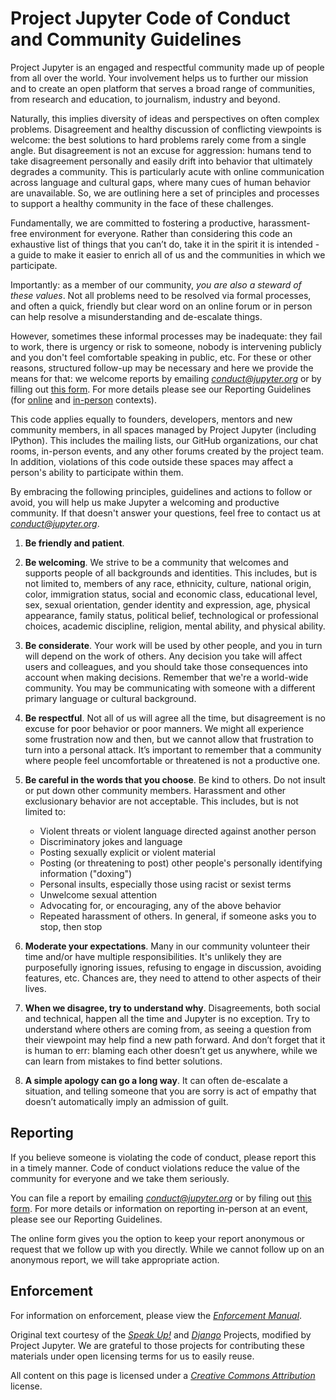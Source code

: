 # Project Jupyter Code of Conduct and Community Guidelines

Project Jupyter is an engaged and respectful community made up of people
from all over the world. Your involvement helps us to further our
mission and to create an open platform that serves a broad range of
communities, from research and education, to journalism, industry and
beyond.

Naturally, this implies diversity of ideas and perspectives on often complex
problems. Disagreement and healthy discussion of conflicting viewpoints is
welcome: the best solutions to hard problems rarely come from a single angle.
But disagreement is not an excuse for aggression: humans tend to take
disagreement personally and easily drift into behavior that ultimately degrades
a community. This is particularly acute with online communication across
language and cultural gaps, where many cues of human behavior are unavailable.
So, we are outlining here a set of principles and processes to support a
healthy community in the face of these challenges.

Fundamentally, we are committed to fostering a productive, harassment-free
environment for everyone. Rather than considering this code an exhaustive list
of things that you can’t do, take it in the spirit it is intended - a guide to
make it easier to enrich all of us and the communities in which we participate.

Importantly: as a member of our community, *you are also a steward of these
values*.  Not all problems need to be resolved via formal processes, and often
a quick, friendly but clear word on an online forum or in person can help
resolve a misunderstanding and de-escalate things.

However, sometimes these informal processes may be inadequate: they fail to
work, there is urgency or risk to someone, nobody is intervening publicly and
you don't feel comfortable speaking in public, etc.  For these or other
reasons, structured follow-up may be necessary and here we provide the means
for that: we welcome reports by emailing
[*conduct@jupyter.org*](mailto:conduct@jupyter.org) or by filling out [this
form](https://goo.gl/forms/sJzOIie3zde9M71T2). For more details please see our
Reporting Guidelines (for [online](reporting_online.md) and
[in-person](reporting_events.md) contexts).

This code applies equally to founders, developers, mentors and new community
members, in all spaces managed by Project Jupyter (including IPython). This
includes the mailing lists, our GitHub organizations, our chat rooms, in-person
events, and any other forums created by the project team. In addition,
violations of this code outside these spaces may affect a person's ability to
participate within them.

By embracing the following principles, guidelines and actions to follow or
avoid, you will help us make Jupyter a welcoming and productive community. If
that doesn't answer your questions, feel free to contact us at
[*conduct@jupyter.org*](mailto:conduct@jupyter.org).


1. **Be friendly and patient**.

2. **Be welcoming**. We strive to be a community that welcomes and supports
   people of all backgrounds and identities. This includes, but is not limited
   to, members of any race, ethnicity, culture, national origin, color,
   immigration status, social and economic class, educational level, sex, sexual
   orientation, gender identity and expression, age, physical appearance, family
   status, political belief, technological or professional choices, academic
   discipline, religion, mental ability, and physical ability.

3. **Be considerate**. Your work will be used by other people, and you in turn
   will depend on the work of others. Any decision you take will affect users
   and colleagues, and you should take those consequences into account when
   making decisions. Remember that we're a world-wide community. You may be
   communicating with someone with a different primary language or cultural
   background.

4. **Be respectful**. Not all of us will agree all the time, but disagreement is
   no excuse for poor behavior or poor manners. We might all experience some
   frustration now and then, but we cannot allow that frustration to turn into a
   personal attack. It’s important to remember that a community where people
   feel uncomfortable or threatened is not a productive one.

5. **Be careful in the words that you choose**. Be kind to others. Do not insult
   or put down other community members. Harassment and other exclusionary
   behavior are not acceptable. This includes, but is not limited to:
   * Violent threats or violent language directed against another person
   * Discriminatory jokes and language
   * Posting sexually explicit or violent material
   * Posting (or threatening to post) other people's personally identifying
     information ("doxing")
   * Personal insults, especially those using racist or sexist terms
   * Unwelcome sexual attention
   * Advocating for, or encouraging, any of the above behavior
   * Repeated harassment of others. In general, if someone asks you to stop,
     then stop

6. **Moderate your expectations**. Many in our community volunteer their time
   and/or have multiple responsibilities. It's unlikely they are purposefully
   ignoring issues, refusing to engage in discussion, avoiding features, etc.
   Chances are, they need to attend to other aspects of their lives.

7. **When we disagree, try to understand why**. Disagreements, both social and
   technical, happen all the time and Jupyter is no exception.  Try to
   understand where others are coming from, as seeing a question from their
   viewpoint may help find a new path forward.  And don’t forget that it is
   human to err: blaming each other doesn’t get us anywhere, while we can learn
   from mistakes to find better solutions.

8. **A simple apology can go a long way**. It can often de-escalate a situation,
   and telling someone that you are sorry is act of empathy that doesn’t
   automatically imply an admission of guilt.


## Reporting

If you believe someone is violating the code of conduct, please report this in
a timely manner. Code of conduct violations reduce the value of the community
for everyone and we take them seriously.

You can file a report by emailing
[*conduct@jupyter.org*](mailto:conduct@jupyter.org) or by filing out
[this form](https://goo.gl/forms/sJzOIie3zde9M71T2). For more details or
information on reporting in-person at an event, please see our Reporting
Guidelines.

The online form gives you the option to keep your report anonymous or request
that we follow up with you directly. While we cannot follow up on an anonymous
report, we will take appropriate action.


## Enforcement

For information on enforcement, please view the [*Enforcement
Manual*](enforcement.md).

Original text courtesy of the [*Speak
Up!*](http://web.archive.org/web/20141109123859/http://speakup.io/coc.html)
and [*Django*](https://www.djangoproject.com/conduct) Projects,
modified by Project Jupyter.  We are grateful to those projects for contributing these materials under open licensing terms for us to easily reuse.

All content on this page is licensed under a [*Creative Commons
Attribution*](http://creativecommons.org/licenses/by/3.0/) license.
